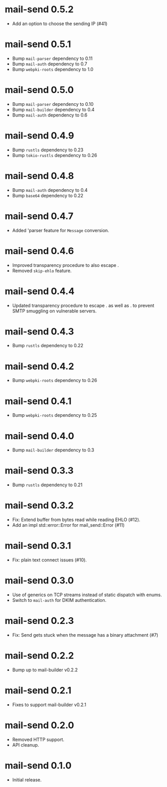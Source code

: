 mail-send 0.5.2
================================
- Add an option to choose the sending IP (#41)

mail-send 0.5.1
================================
- Bump `mail-parser` dependency to 0.11
- Bump `mail-auth` dependency to 0.7
- Bump `webpki-roots` dependency to 1.0

mail-send 0.5.0
================================
- Bump `mail-parser` dependency to 0.10
- Bump `mail-builder` dependency to 0.4
- Bump `mail-auth` dependency to 0.6

mail-send 0.4.9
================================
- Bump `rustls` dependency to 0.23
- Bump `tokio-rustls` dependency to 0.26

mail-send 0.4.8
================================
- Bump `mail-auth` dependency to 0.4
- Bump `base64` dependency to 0.22

mail-send 0.4.7
================================
- Added 'parser feature for `Message` conversion.

mail-send 0.4.6
================================
- Improved transparency procedure to also escape <CR>.
- Removed `skip-ehlo` feature.

mail-send 0.4.4
================================
- Updated transparency procedure to escape <LF>. as well as <CR><LF>. to prevent SMTP smuggling on vulnerable servers.

mail-send 0.4.3
================================
- Bump `rustls` dependency to 0.22

mail-send 0.4.2
================================
- Bump `webpki-roots` dependency to 0.26

mail-send 0.4.1
================================
- Bump `webpki-roots` dependency to 0.25

mail-send 0.4.0
================================
- Bump `mail-builder` dependency to 0.3

mail-send 0.3.3
================================
- Bump `rustls` dependency to 0.21

mail-send 0.3.2
================================
- Fix: Extend buffer from bytes read while reading EHLO (#12).
- Add an impl std::error::Error for mail_send::Error (#11)

mail-send 0.3.1
================================
- Fix: plain text connect issues (#10).

mail-send 0.3.0
================================
- Use of generics on TCP streams instead of static dispatch with enums.
- Switch to `mail-auth` for DKIM authentication.

mail-send 0.2.3
================================
- Fix: Send gets stuck when the message has a binary attachment (#7)

mail-send 0.2.2
================================
- Bump up to mail-builder v0.2.2
  
mail-send 0.2.1
================================
- Fixes to support mail-builder v0.2.1

mail-send 0.2.0
================================
- Removed HTTP support.
- API cleanup.

mail-send 0.1.0
================================
- Initial release.
